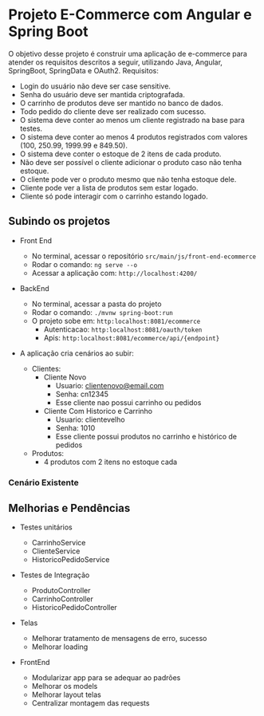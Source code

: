 # Projeto E-Commerce com Angular e Spring Boot

O objetivo desse projeto é construir uma aplicação de e-commerce para atender os requisitos descritos a seguir, 
utilizando Java, Angular, SpringBoot, SpringData e OAuth2.
Requisitos: 
- Login do usuário não deve ser case sensitive.
- Senha do usuário deve ser mantida criptografada.
- O carrinho de produtos deve ser mantido no banco de dados.
- Todo pedido do cliente deve ser realizado com sucesso.
- O sistema deve conter ao menos um cliente registrado na base para testes.
- O sistema deve conter ao menos 4 produtos registrados com valores (100, 250.99, 1999.99 e 849.50).
- O sistema deve conter o estoque de 2 itens de cada produto.
- Não deve ser possível o cliente adicionar o produto caso não tenha estoque.
- O cliente pode ver o produto mesmo que não tenha estoque dele.
- Cliente pode ver a lista de produtos sem estar logado.
- Cliente só pode interagir com o carrinho estando logado.

## Subindo os projetos
- Front End
    - No terminal, acessar o repositório `src/main/js/front-end-ecommerce`
    - Rodar o comando: `ng serve --o`
    - Acessar a aplicação com: `http://localhost:4200/`

- BackEnd
    - No terminal, acessar a pasta do projeto
    - Rodar o comando: `./mvnw spring-boot:run`
    - O projeto sobe em: `http:localhost:8081/ecommerce`
        - Autenticacao: `http:localhost:8081/oauth/token`
        - Apis: `http:localhost:8081/ecommerce/api/{endpoint}`

- A aplicação cria cenários ao subir:
    - Clientes:
        - Cliente Novo
            - Usuario: clientenovo@email.com 
            - Senha: cn12345
            - Esse cliente nao possui carrinho ou pedidos
        - Cliente Com Historico e Carrinho
            - Usuario: clientevelho
            - Senha: 1010
            - Esse cliente possui produtos no carrinho e histórico de pedidos
    - Produtos:
        - 4 produtos com 2 itens no estoque cada

### Cenário Existente

## Melhorias e Pendências
- Testes unitários
    - CarrinhoService
    - ClienteService
    - HistoricoPedidoService

- Testes de Integração
   - ProdutoController
   - CarrinhoController
   - HistoricoPedidoController

- Telas
    - Melhorar tratamento de mensagens de erro, sucesso 
    - Melhorar loading
    
- FrontEnd
    - Modularizar app para se adequar ao padrões
    - Melhorar os models
    - Melhorar layout telas
    - Centralizar montagem das requests